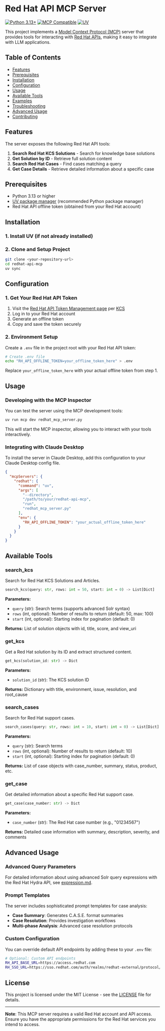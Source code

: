 # Red Hat API MCP Server

[![Python 3.13+](https://img.shields.io/badge/python-3.13+-blue.svg)](https://www.python.org/downloads/)
[![MCP Compatible](https://img.shields.io/badge/MCP-compatible-green.svg)](https://modelcontextprotocol.io)
[![UV](https://img.shields.io/badge/package%20manager-uv-blue)](https://docs.astral.sh/uv/)

This project implements a [Model Context Protocol (MCP)](https://modelcontextprotocol.io) server that provides tools for interacting with [Red Hat APIs](https://developers.redhat.com/api-catalog/api/case-management), making it easy to integrate with LLM applications.

## Table of Contents

- [Features](#features)
- [Prerequisites](#prerequisites)
- [Installation](#installation)
- [Configuration](#configuration)
- [Usage](#usage)
- [Available Tools](#available-tools)
- [Examples](#examples)
- [Troubleshooting](#troubleshooting)
- [Advanced Usage](#advanced-usage)
- [Contributing](#contributing)

## Features

The server exposes the following Red Hat API tools:

1. **Search Red Hat KCS Solutions** - Search for knowledge base solutions
2. **Get Solution by ID** - Retrieve full solution content
3. **Search Red Hat Cases** - Find cases matching a query
4. **Get Case Details** - Retrieve detailed information about a specific case

## Prerequisites

- Python 3.13 or higher
- [UV package manager](https://docs.astral.sh/uv/) (recommended Python package manager)
- Red Hat API offline token (obtained from your Red Hat account)

## Installation

### 1. Install UV (if not already installed)

### 2. Clone and Setup Project
```bash
git clone <your-repository-url>
cd redhat-api-mcp
uv sync
```

## Configuration

### 1. Get Your Red Hat API Token
1. Visit the [Red Hat API Token Management page](https://access.redhat.com/management/api) per [KCS](https://access.redhat.com/articles/3626371)
2. Log in to your Red Hat account
3. Generate an offline token
4. Copy and save the token securely

### 2. Environment Setup
Create a `.env` file in the project root with your Red Hat API token:

```bash
# Create .env file
echo "RH_API_OFFLINE_TOKEN=your_offline_token_here" > .env
```

Replace `your_offline_token_here` with your actual offline token from step 1.


## Usage

### Developing with the MCP Inspector

You can test the server using the MCP development tools:

```bash
uv run mcp dev redhat_mcp_server.py
```

This will start the MCP inspector, allowing you to interact with your tools interactively.

### Integrating with Claude Desktop

To install the server in Claude Desktop, add this configuration to your Claude Desktop config file.

```json
{
  "mcpServers": {
    "redhat": {
      "command": "uv",
      "args": [
        "--directory",
        "/path/to/your/redhat-api-mcp",
        "run",
        "redhat_mcp_server.py"
      ],
      "env": {
        "RH_API_OFFLINE_TOKEN": "your_actual_offline_token_here"
      }
    }
  }
}
```


## Available Tools

### search_kcs

Search for Red Hat KCS Solutions and Articles.

```python
search_kcs(query: str, rows: int = 50, start: int = 0) -> List[Dict]
```

**Parameters:**
- `query` (str): Search terms (supports advanced Solr syntax)
- `rows` (int, optional): Number of results to return (default: 50, max: 100)
- `start` (int, optional): Starting index for pagination (default: 0)

**Returns:** List of solution objects with id, title, score, and view_uri

### get_kcs

Get a Red Hat solution by its ID and extract structured content.

```python
get_kcs(solution_id: str) -> Dict
```

**Parameters:**
- `solution_id` (str): The KCS solution ID

**Returns:** Dictionary with title, environment, issue, resolution, and root_cause

### search_cases

Search for Red Hat support cases.

```python
search_cases(query: str, rows: int = 10, start: int = 0) -> List[Dict]
```

**Parameters:**
- `query` (str): Search terms
- `rows` (int, optional): Number of results to return (default: 10)
- `start` (int, optional): Starting index for pagination (default: 0)

**Returns:** List of case objects with case_number, summary, status, product, etc.

### get_case

Get detailed information about a specific Red Hat support case.

```python
get_case(case_number: str) -> Dict
```

**Parameters:**
- `case_number` (str): The Red Hat case number (e.g., "01234567")

**Returns:** Detailed case information with summary, description, severity, and comments


## Advanced Usage

### Advanced Query Parameters

For detailed information about using advanced Solr query expressions with the Red Hat Hydra API, see [expression.md](./expression.md).

### Prompt Templates

The server includes sophisticated prompt templates for case analysis:

- **Case Summary**: Generates C.A.S.E. format summaries
- **Case Resolution**: Provides investigation workflows
- **Multi-phase Analysis**: Advanced case resolution protocols

### Custom Configuration

You can override default API endpoints by adding these to your `.env` file:

```bash
# Optional: Custom API endpoints
RH_API_BASE_URL=https://access.redhat.com
RH_SSO_URL=https://sso.redhat.com/auth/realms/redhat-external/protocol/openid-connect/token
```

## License

This project is licensed under the MIT License - see the [LICENSE](LICENSE) file for details.

---

**Note**: This MCP server requires a valid Red Hat account and API access. Ensure you have the appropriate permissions for the Red Hat services you intend to access.